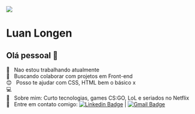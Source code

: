 <!DOCTYPE HTML>


<img width="auto" src="https://github.com/tgmarinho/tgmarinho/blob/master/banner.png">

# Luan Longen

## Olá pessoal 👋

 :rocket:  &nbsp; Nao estou trabalhando atualmente
 <br/> :purple_heart: &nbsp; Buscando colaborar com projetos em Front-end
 <br/> :blush: &nbsp; Posso te ajudar com CSS, HTML bem o básico x
 <br/> :computer: &nbsp; 
 <br/> 💬  &nbsp; Sobre mim: Curto tecnologias, games CS:GO, LoL e seriados no Netflix
 <br/> :email: &nbsp; Entre em contato comigo: [![Linkedin Badge](https://img.shields.io/badge/-LuanLongen-blue?style=flat-square&logo=Linkedin&logoColor=white&link=https://www.linkedin.com/in/luan-longen-110122183/)](https://www.linkedin.com/in/luan-longen-110122183/) 
| 
[![Gmail Badge](https://img.shields.io/badge/-luanlongen2002@gmail.com-c14438?style=flat-square&logo=Gmail&logoColor=white&link=mailto:luanlongen2002@gmail.com)](mailto:luanlongen2002@gmail.com)

``` Luan Longen
